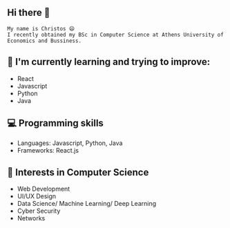 ## Hi there 👋
    My name is Christos 😄
    I recently obtained my BSc in Computer Science at Athens University of Economics and Bussiness.
    
## 📖 I'm currently learning and trying to improve:
* React
* Javascript
* Python
* Java

## 💻 Programming skills
 * Languages: Javascript, Python, Java
 * Frameworks: React.js

## 📜 Interests in Computer Science
* Web Development
* UI/UX Design
* Data Science/ Machine Learning/ Deep Learning
* Cyber Security
* Networks
<!--
**christoskaragiannis/christoskaragiannis** is a ✨ _special_ ✨ repository because its `README.md` (this file) appears on your GitHub profile.

Here are some ideas to get you started:

- 🔭 I’m currently working on ...
- 🌱 I’m currently learning ...
- 👯 I’m looking to collaborate on ...
- 🤔 I’m looking for help with ...
- 💬 Ask me about ...
- 📫 How to reach me: ...
- 😄 Pronouns: ...
- ⚡ Fun fact: ...
-->
